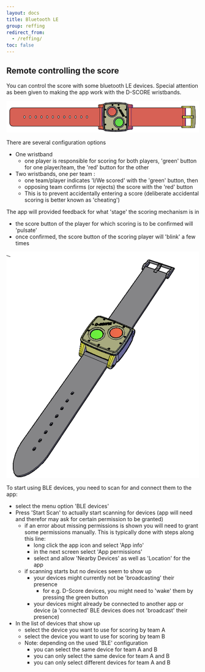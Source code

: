 ```yaml
---
layout: docs
title: Bluetooth LE
group: reffing
redirect_from:
  - /reffing/
toc: false
---
```

## Remote controlling the score

You can control the score with some bluetooth LE devices.
Special attention as been given to making the app work with the D-SCORE wristbands.

![Bluetooth LE Wristbands D-Score](../img/d-score-horizontal.png)

There are several configuration options
- One wristband
    - one player is responsible for scoring for both players, 'green' button for one player/team, the 'red' button for the other
- Two wristbands, one per team :
  - one team/player indicates 'I/We scored' with the 'green' button, then
  - opposing team confirms (or rejects) the score with the 'red' button
  - This is to prevent accidentally entering a score (deliberate accidental scoring is better known as 'cheating')

The app will provided feedback for what 'stage' the scoring mechanism is in
- the score button of the player for which scoring is to be confirmed will 'pulsate'
- once confirmed, the score button of the scoring player will 'blink' a few times

![Bluetooth LE Wristbands D-Score](../img/d-score-vertical.png)

To start using BLE devices, you need to scan for and connect them to the app:
- select the menu option 'BLE devices'
- Press 'Start Scan' to actually start scanning for devices (app will need and therefor may ask for certain permission to be granted)
    - if an error about missing permissions is shown you will need to grant some permissions manually. This is typically done with steps along this line:
        - long click the app icon and select 'App info'
        - in the next screen select 'App permissions'
        - select and allow 'Nearby Devices' as well as 'Location' for the app
    - if scanning starts but no devices seem to show up
        - your devices might currently not be 'broadcasting' their presence
          - for e.g. D-Score devices, you might need to 'wake' them by pressing the green button
        - your devices might already be connected to another app or device (a 'connected' BLE devices does not 'broadcast' their presence)
- In the list of devices that show up
    - select the device you want to use for scoring by team A
    - select the device you want to use for scoring by team B
    - Note: depending on the used 'BLE' configuration
        - you can select the same device for team A and B
        - you can only select the same device for team A and B
        - you can only select different devices for team A and B
